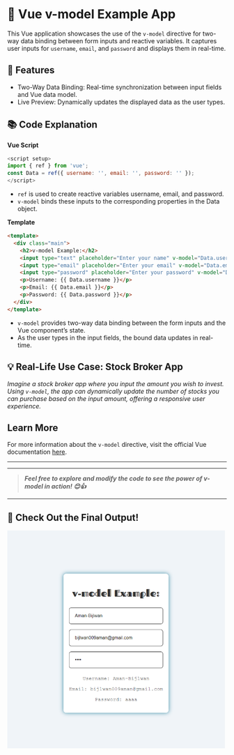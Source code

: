 # 🚀 Vue v-model Example App
This Vue application showcases the use of the `v-model` directive for two-way data binding between form inputs and reactive variables. It captures user inputs for `username`, `email`, and `password` and displays them in real-time.

## 🔧 Features
- Two-Way Data Binding: Real-time synchronization between input fields and Vue data model.
- Live Preview: Dynamically updates the displayed data as the user types.

## 📚 Code Explanation

**Vue Script**

```js
<script setup>
import { ref } from 'vue';
const Data = ref({ username: '', email: '', password: '' });
</script>
```
- `ref` is used to create reactive variables username, email, and password.
- `v-model` binds these inputs to the corresponding properties in the Data object.

**Template**
```html
<template>
  <div class="main">
    <h2>v-model Example:</h2>
    <input type="text" placeholder="Enter your name" v-model="Data.username" /><br>
    <input type="email" placeholder="Enter your email" v-model="Data.email" /><br>
    <input type="password" placeholder="Enter your password" v-model="Data.password" />
    <p>Username: {{ Data.username }}</p>
    <p>Email: {{ Data.email }}</p>
    <p>Password: {{ Data.password }}</p>
  </div>
</template>
```
- `v-model` provides two-way data binding between the form inputs and the Vue component’s state.
- As the user types in the input fields, the bound data updates in real-time.

## 💡 Real-Life Use Case: Stock Broker App
*Imagine a stock broker app where you input the amount you wish to invest. Using `v-model`, the app can dynamically update the number of stocks you can purchase based on the input amount, offering a responsive user experience.*



## Learn More
For more information about the `v-model` directive, visit the official Vue documentation [here](https://vuejs.org/guide/essentials/forms.html#v-model-basics).

****

****
> ***Feel free to explore and modify the code to see the power of v-model in action! 😊👍***
****

<!-- ### Final Output of this basic example:
![V-Model Example's UI](./src/assets/v-model%20example%20pic.png) -->
## 📸 Check Out the Final Output!
<img src="./src/assets/v-model%20example%20pic.png" alt="V-Model Example's UI" width="500" height="500" />